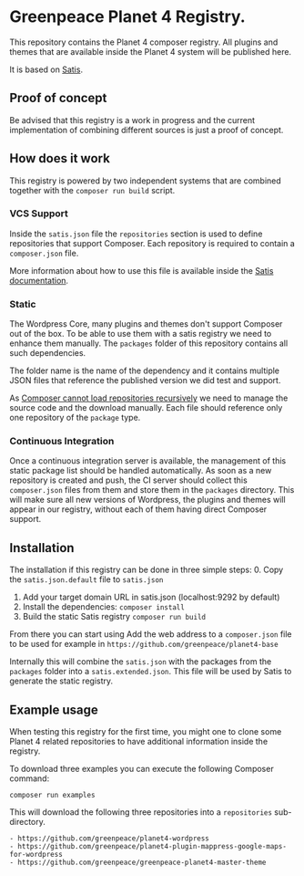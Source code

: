 # Greenpeace Planet 4 Registry.
This repository contains the Planet 4 composer registry. 
All plugins and themes that are available inside the Planet 4 system will be
published here. 

It is based on [Satis](https://github.com/composer/satis).

## Proof of concept
Be advised that this registry is a work in progress and the current 
implementation of combining different sources is just a proof of concept. 

## How does it work
This registry is powered by two independent systems that are combined together
with the `composer run build` script. 

### VCS Support
Inside the `satis.json` file the `repositories` section is used to define 
repositories that support Composer. 
Each repository is required to contain a `composer.json` file. 

More information about how to use this file is available inside the 
[Satis documentation](https://getcomposer.org/doc/articles/handling-private-packages-with-satis.md#satis).

### Static
The Wordpress Core, many plugins and themes don't support Composer out of the
box. To be able to use them with a satis registry we need to enhance them 
manually. The `packages` folder of this repository contains all such 
dependencies.

The folder name is the name of the dependency and it contains multiple JSON 
files that reference the published version we did test and support.

As [Composer cannot load repositories recursively](https://getcomposer.org/doc/faqs/why-can%27t-composer-load-repositories-recursively.md)
we need to manage the source code and the download manually. Each file should
reference only one repository of the `package` type. 

### Continuous Integration
Once a continuous integration server is available, the management of this static
package list should be handled automatically. As soon as a new repository is 
created and push, the CI server should collect this `composer.json` files from 
them and store them in the `packages` directory. This will make sure all new
versions of Wordpress, the plugins and themes will appear in our registry, 
without each of them having direct Composer support.

## Installation
The installation if this registry can be done in three simple steps:
0. Copy the `satis.json.default` file to `satis.json`
1. Add your target domain URL in satis.json (localhost:9292 by default)
2. Install the dependencies: `composer install`
3. Build the static Satis registry `composer run build`

From there you can start using Add the web address to a `composer.json` file to be
used for example in `https://github.com/greenpeace/planet4-base`

Internally this will combine the `satis.json` with the packages from the 
`packages` folder into a `satis.extended.json`. This file will be used by 
Satis to generate the static registry.

## Example usage
When testing this registry for the first time, you might one to clone some
Planet 4 related repositories to have additional information inside the 
registry.

To download three examples you can execute the following Composer command:

	composer run examples

This will download the following three repositories into a `repositories` 
sub-directory.

	- https://github.com/greenpeace/planet4-wordpress
	- https://github.com/greenpeace/planet4-plugin-mappress-google-maps-for-wordpress
	- https://github.com/greenpeace/greenpeace-planet4-master-theme
